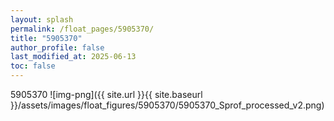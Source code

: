 ```yaml
---
layout: splash
permalink: /float_pages/5905370/
title: "5905370"
author_profile: false
last_modified_at: 2025-06-13
toc: false
---
```

 
5905370
![img-png]({{ site.url }}{{ site.baseurl }}/assets/images/float_figures/5905370/5905370_Sprof_processed_v2.png)